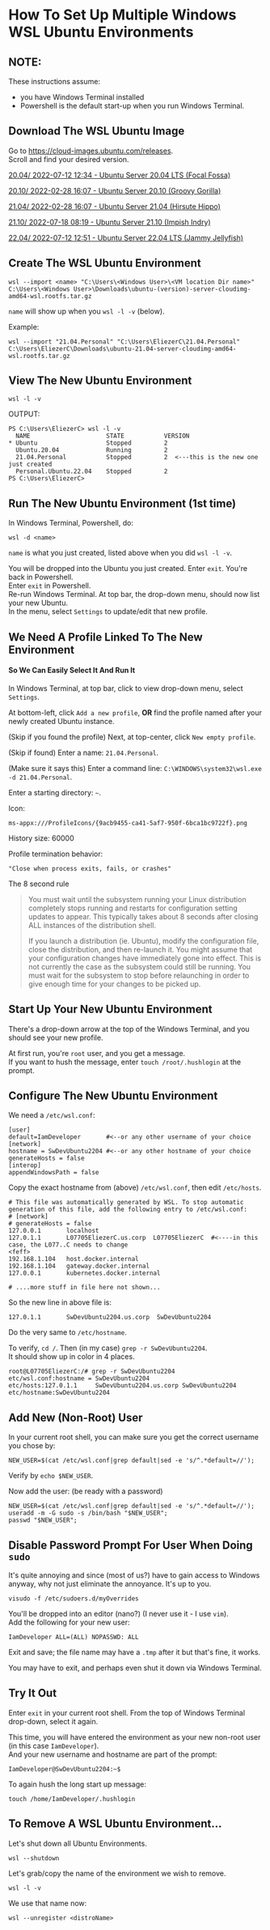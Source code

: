 # How To Set Up Multiple Windows WSL Ubuntu Environments
  
## NOTE:  
These instructions assume:
- you have Windows Terminal installed
- Powershell is the default start-up when you run Windows Terminal.  
  

## Download The WSL Ubuntu Image  
Go to https://cloud-images.ubuntu.com/releases.  
Scroll and find your desired version.  

[20.04/ 2022-07-12 12:34 - Ubuntu Server 20.04 LTS (Focal Fossa)](https://cloud-images.ubuntu.com/releases/focal/) 

[20.10/ 2022-02-28 16:07 - Ubuntu Server 20.10 (Groovy Gorilla)](https://cloud-images.ubuntu.com/releases/groovy/)  
  
[21.04/ 2022-02-28 16:07 - Ubuntu Server 21.04 (Hirsute Hippo)](https://cloud-images.ubuntu.com/releases/hirsute/)  
  
[21.10/ 2022-07-18 08:19 - Ubuntu Server 21.10 (Impish Indry)](https://cloud-images.ubuntu.com/releases/21.10/)  
  
[22.04/ 2022-07-12 12:51 - Ubuntu Server 22.04 LTS (Jammy Jellyfish)](https://cloud-images.ubuntu.com/releases/22.04/) 
  
## Create The WSL Ubuntu Environment  
  
```
wsl --import <name> "C:\Users\<Windows User>\<VM location Dir name>" C:\Users\<Windows User>\Downloads\ubuntu-(version)-server-cloudimg-amd64-wsl.rootfs.tar.gz
```
```name``` will show up when you ```wsl -l -v``` (below).  
  

Example:  
```
wsl --import "21.04.Personal" "C:\Users\EliezerC\21.04.Personal" C:\Users\EliezerC\Downloads\ubuntu-21.04-server-cloudimg-amd64-wsl.rootfs.tar.gz
```

## View The New Ubuntu Environment
```
wsl -l -v
```
OUTPUT:
```
PS C:\Users\EliezerC> wsl -l -v
  NAME                     STATE           VERSION
* Ubuntu                   Stopped         2
  Ubuntu.20.04             Running         2
  21.04.Personal           Stopped         2  <---this is the new one just created
  Personal.Ubuntu.22.04    Stopped         2
PS C:\Users\EliezerC>
```
  
## Run The New Ubuntu Environment (1st time)  
In Windows Terminal, Powershell, do:
```
wsl -d <name>
```
  
```name``` is what you just created, listed above when you did ```wsl -l -v```.  
  

You will be dropped into the Ubuntu you just created.  Enter ```exit```.  You're back in Powershell.  
Enter ```exit``` in Powershell.  
Re-run Windows Terminal.  At top bar, the drop-down menu, should now list your new Ubuntu.  
In the menu, select ```Settings``` to update/edit that new profile.  


## We Need A Profile Linked To The New Environment  
####  So We Can Easily Select It And Run It  

In Windows Terminal, at top bar, click to view drop-down menu, select  ```Settings```.  
  
At bottom-left, click ```Add a new profile```, **OR** find the profile named after your newly created Ubuntu instance.  
  
(Skip if you found the profile) Next, at top-center, click ```New empty profile```.  
  
(Skip if found) Enter a name: ```21.04.Personal```.  
  
(Make sure it says this) Enter a command line: ```C:\WINDOWS\system32\wsl.exe -d 21.04.Personal```.  
  
Enter a starting directory: ```~```.  
  
Icon:  
```
ms-appx:///ProfileIcons/{9acb9455-ca41-5af7-950f-6bca1bc9722f}.png
```
  
History size: 60000  
  
Profile termination behavior:  
```
"Close when process exits, fails, or crashes"
```
  
The 8 second rule  
  
> You must wait until the subsystem running your Linux distribution completely stops running and restarts for configuration setting updates to appear. This typically takes about 8 seconds after closing ALL instances of the distribution shell.  
>   
> If you launch a distribution (ie. Ubuntu), modify the configuration file, close the distribution, and then re-launch it. You might assume that your configuration changes have immediately gone into effect. This is not currently the case as the subsystem could still be running. You must wait for the subsystem to stop before relaunching in order to give enough time for your changes to be picked up.  
  
## Start Up Your New Ubuntu Environment  
There's a drop-down arrow at the top of the Windows Terminal, and you should see your new profile.  
  
At first run, you're ```root``` user, and you get a message.  
If you want to hush the message, enter ```touch /root/.hushlogin``` at the prompt.  
  
## Configure The New Ubuntu Environment 

We need a ```/etc/wsl.conf```:  
```
[user]
default=IamDeveloper       #<--or any other username of your choice
[network]
hostname = SwDevUbuntu2204 #<--or any other hostname of your choice
generateHosts = false
[interop]
appendWindowsPath = false
```
  
Copy the exact hostname from (above) ```/etc/wsl.conf```, then edit ```/etc/hosts```.  
```
# This file was automatically generated by WSL. To stop automatic generation of this file, add the following entry to /etc/wsl.conf:
# [network]
# generateHosts = false
127.0.0.1       localhost
127.0.1.1       L07705EliezerC.us.corp  L07705EliezerC  #<----in this case, the L077..C needs to change
<feff>
192.168.1.104   host.docker.internal
192.168.1.104   gateway.docker.internal
127.0.0.1       kubernetes.docker.internal

# ....more stuff in file here not shown...

``` 
  
So the new line in above file is:
```
127.0.1.1       SwDevUbuntu2204.us.corp  SwDevUbuntu2204
```
  
Do the very same to ```/etc/hostname```.  
  
To verify, ```cd /```.  Then (in my case) ```grep -r SwDevUbuntu2204```.  
It should show up in color in 4 places.  
```
root@L07705EliezerC:/# grep -r SwDevUbuntu2204
etc/wsl.conf:hostname = SwDevUbuntu2204
etc/hosts:127.0.1.1     SwDevUbuntu2204.us.corp SwDevUbuntu2204
etc/hostname:SwDevUbuntu2204
```

## Add New (Non-Root) User  
In your current root shell, you can make sure you get the correct username you chose by:  
```
NEW_USER=$(cat /etc/wsl.conf|grep default|sed -e 's/^.*default=//');
```
  
Verify by ```echo $NEW_USER```. 
  
Now add the user: (be ready with a password)
```
NEW_USER=$(cat /etc/wsl.conf|grep default|sed -e 's/^.*default=//');
useradd -m -G sudo -s /bin/bash "$NEW_USER";
passwd "$NEW_USER";
```
  
## Disable Password Prompt For User When Doing ```sudo```  
  
It's quite annoying and since (most of us?) have to gain access to Windows anyway, why not just eliminate the annoyance.  It's up to you.  
```
visudo -f /etc/sudoers.d/myOverrides
```
You'll be dropped into an editor (nano?) (I never use it - I use ```vim```).  
Add the following for your new user:  
```
IamDeveloper ALL=(ALL) NOPASSWD: ALL
```
  
Exit and save; the file name may have a ```.tmp``` after it but that's fine, it works.  
  
You may have to exit, and perhaps even shut it down via Windows Terminal.  
  


## Try It Out  

Enter ```exit``` in your current root shell. From the top of Windows Terminal drop-down, select it again.  
  
This time, you will have entered the environment as your new non-root user (in this case ```IamDeveloper```).  
And your new username and hostname are part of the prompt:  
```
IamDeveloper@SwDevUbuntu2204:~$
```
  
To again hush the long start up message:
```
touch /home/IamDeveloper/.hushlogin
```
  

## To Remove A WSL Ubuntu Environment...  
  
Let's shut down all Ubuntu Environments.
```  
wsl --shutdown
```  
  
Let's grab/copy the name of the environment we wish to remove.  
```
wsl -l -v
```  
  
We use that name now:  
```
wsl --unregister <distroName>
```
  

 
